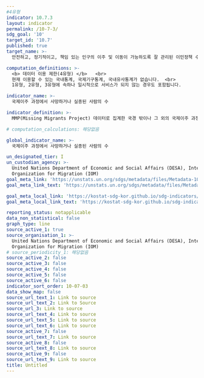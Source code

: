 ```yaml
---
#4유형
indicator: 10.7.3
layout: indicator
permalink: /10-7-3/
sdg_goal: '10'
target_id: '10.7'
published: true
target_name: >-
  안전하고, 정기적이고, 책임 있는 인구의 이주 및 이동이 가능하도록 잘 관리된 이민정책 수립 및 이행

computation_definitions: >-
  <b> 데이터 이용 제한(4유형) </b>   <br>
  현재 이용할 수 있는 국내통계, 국제기구통계, 국내유사통계가 없습니다.  <br> 
  1유형, 2유형, 3유형에 속하나 일시적으로 서비스가 되지 않는 경우도 포함됩니다.

indicator_name: >-
  국제이주 과정에서 사망하거나 실종된 사람의 수

indicator_definition: >-
  MMP(Missing Migrants Project) 데이터로 집계한 국경 밖이나 그 외의 국제이주 과정에서 사망한 이민자의 수

# computation_calculations: 해당없음

global_indicator_name: >-
  국제이주 과정에서 사망하거나 실종된 사람의 수

un_designated_tier: I
un_custodian_agency: >-
  United Nations Department of Economic and Social Affairs (DESA), International
  Organization for Migration (IOM)
goal_meta_link: 'https://unstats.un.org/sdgs/metadata/files/Metadata-10-07-03.pdf'
goal_meta_link_text: 'https://unstats.un.org/sdgs/metadata/files/Metadata-10-07-03.pdf'

goal_meta_local_link: 'https://kostat-sdg-kor.github.io/sdg-indicators/public/data/Metadata-10-07-03_KOR.pdf'
goal_meta_local_link_text: 'https://kostat-sdg-kor.github.io/sdg-indicators/public/data/Metadata-10-07-03_KOR.pdf'

reporting_status: notapplicable
data_non_statistical: false
graph_type: line
source_active_1: true
source_organisation_1: >-
  United Nations Department of Economic and Social Affairs (DESA), International
  Organization for Migration (IOM)
# source_periodicity_1: 해당없음
source_active_2: false
source_active_3: false
source_active_4: false
source_active_5: false
source_active_6: false
indicator_sort_order: 10-07-03
data_show_map: false
source_url_text_1: Link to source
source_url_text_2: Link to Source
source_url_3: Link to source
source_url_text_4: Link to source
source_url_text_5: Link to source
source_url_text_6: Link to source
source_active_7: false
source_url_text_7: Link to source
source_active_8: false
source_url_text_8: Link to source
source_active_9: false
source_url_text_9: Link to source
title: Untitled
---
```

